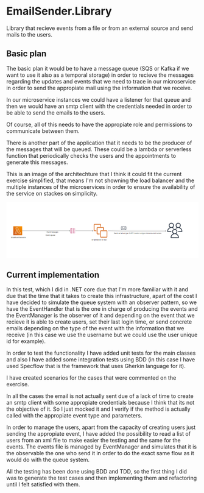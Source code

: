 # EmailSender.Library

Library that recieve events from a file or from an external source and send mails to the users.


## Basic plan
The basic plan it would be to have a message queue (SQS or Kafka if we want to use it also as a temporal storage) in order to recieve the messages regarding the updates and events that we need to trace in our microservice in order to send the appropiate mail using the information that we receive.

In our microservice instances we could have a listener for that queue and then we would have an smtp client with the credentials needed in order to be able to send the emails to the users.

Of course, all of this needs to have the appropiate role and permissions to communicate between them.

There is another part of the application that it needs to be the producer of the messages that will be queued. These could be a lambda or serverless function that periodically checks the users and the appointments to generate this messages.

This is an image of the architechture that I think it could fit the current exercise simplified, that means I'm not showning the load balancer and the multiple instances of the microservices in order to ensure the availability of the service on stackes on simplicity.

![](https://github.com/Gergilcan/EmailSender/blob/master/Documentation/Real%20scenario%20diagram.png)

## Current implementation

In this test, which I did in .NET core due that I'm more familiar with it and due that the time that it takes to create this infrastructure, apart of the cost I have decided to simulate the queue system with an observer pattern, so we have the EventHandler that is the one in charge of producing the events and the EventManager is the observer of it and depending on the event that we recieve it is able to create users, set their last login time, or send concrete emails depending on the type of the event with the information that we receive (in this case we use the username but we could use the user unique id for example).

In order to test the functionality I have added unit tests for the main classes and also I have added some integration tests using BDD (in this case I have used Specflow that is the framework that uses Gherkin language for it).

I have created scenarios for the cases that were commented on the exercise.

In all the cases the email is not actually sent due of a lack of time to create an smtp client with some appropiate credentials because I think that its not the objective of it. So I just mocked it and I verify if the method is actually called with the appropiate event type and parameters.

In order to manage the users, apart from the capacity of creating users just sending the appropiate event, I have added the possibility to read a list of users from an xml file to make easier the testing and the same for the events. The events file is managed by EventManager and simulates that it is the observable the one who send it in order to do the exact same flow as it would do with the queue system.

All the testing has been done using BDD and TDD, so the first thing I did was to generate the test cases and then implementing them and refactoring until I felt satisfied with them.
